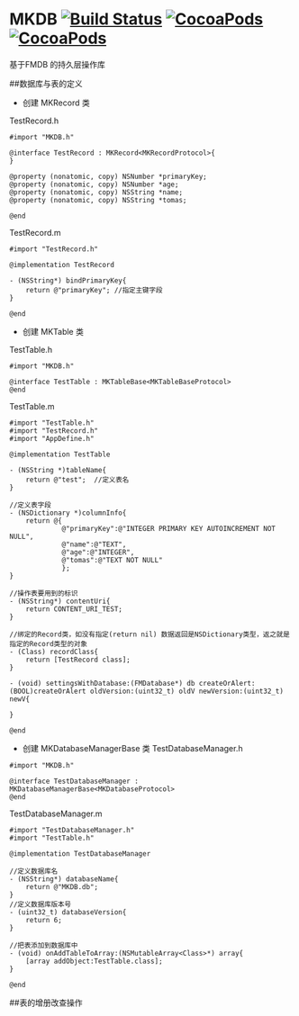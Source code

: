MKDB [![Build Status](https://travis-ci.org/zhuwh/MKDB.svg?branch=master)](https://travis-ci.org/zhuwh/MKDB) [![CocoaPods](https://img.shields.io/cocoapods/l/MKDB.svg)](https://github.com/zhuwh/MKDB/blob/master/LICENSE) [![CocoaPods](https://img.shields.io/cocoapods/v/MKDB.svg)](https://cocoapods.org/?q=MKDB)
=====

基于FMDB 的持久层操作库

##数据库与表的定义
 * 创建 MKRecord 类

TestRecord.h
```
#import "MKDB.h"

@interface TestRecord : MKRecord<MKRecordProtocol>{
}

@property (nonatomic, copy) NSNumber *primaryKey;
@property (nonatomic, copy) NSNumber *age;
@property (nonatomic, copy) NSString *name;
@property (nonatomic, copy) NSString *tomas;

@end
```
TestRecord.m
```
#import "TestRecord.h"

@implementation TestRecord

- (NSString*) bindPrimaryKey{
    return @"primaryKey"; //指定主键字段
}

@end
```
 * 创建 MKTable 类

TestTable.h
```
#import "MKDB.h"

@interface TestTable : MKTableBase<MKTableBaseProtocol>
@end
```
TestTable.m
```
#import "TestTable.h"
#import "TestRecord.h"
#import "AppDefine.h"

@implementation TestTable

- (NSString *)tableName{
    return @"test";  //定义表名
}

//定义表字段
- (NSDictionary *)columnInfo{
    return @{
             @"primaryKey":@"INTEGER PRIMARY KEY AUTOINCREMENT NOT NULL",
             @"name":@"TEXT",
             @"age":@"INTEGER",
             @"tomas":@"TEXT NOT NULL"
             };
}

//操作表要用到的标识
- (NSString*) contentUri{
    return CONTENT_URI_TEST;
}

//绑定的Record类，如没有指定(return nil) 数据返回是NSDictionary类型，返之就是指定的Record类型的对象
- (Class) recordClass{
    return [TestRecord class];
}

- (void) settingsWithDatabase:(FMDatabase*) db createOrAlert:(BOOL)createOrAlert oldVersion:(uint32_t) oldV newVersion:(uint32_t) newV{
    
}

@end
```
 * 创建 MKDatabaseManagerBase 类
 TestDatabaseManager.h
```
#import "MKDB.h"

@interface TestDatabaseManager : MKDatabaseManagerBase<MKDatabaseProtocol>
@end
```
 TestDatabaseManager.m
```
#import "TestDatabaseManager.h"
#import "TestTable.h"

@implementation TestDatabaseManager

//定义数据库名
- (NSString*) databaseName{
    return @"MKDB.db";
}
//定义数据库版本号
- (uint32_t) databaseVersion{
    return 6;
}

//把表添加到数据库中
- (void) onAddTableToArray:(NSMutableArray<Class>*) array{
    [array addObject:TestTable.class];
}

@end

```
##表的增册改查操作

